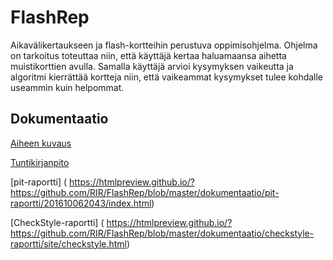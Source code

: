 # FlashRep

 Aikavälikertaukseen ja flash-kortteihin perustuva oppimisohjelma. Ohjelma on tarkoitus toteuttaa niin, että käyttäjä kertaa haluamaansa aihetta muistikorttien avulla. Samalla käyttäjä arvioi kysymyksen vaikeutta ja algoritmi kierrättää kortteja niin, että vaikeammat kysymykset tulee kohdalle useammin kuin helpommat.
 
## Dokumentaatio

[Aiheen kuvaus](dokumentaatio/aiheenKuvausJaRakenne.md)

[Tuntikirjanpito](dokumentaatio/tuntikirjanpito.md)

[pit-raportti] ( https://htmlpreview.github.io/?https://github.com/RIR/FlashRep/blob/master/dokumentaatio/pit-raportti/201610062043/index.html)

[CheckStyle-raportti] ( https://htmlpreview.github.io/?https://github.com/RIR/FlashRep/blob/master/dokumentaatio/checkstyle-raportti/site/checkstyle.html)








